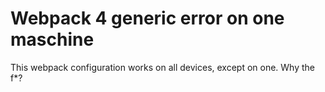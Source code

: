 # Webpack 4 generic error on one maschine

This webpack configuration works on all devices, except on one. Why the f\*?
